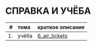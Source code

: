 # СПРАВКА И УЧЁБА

| # | тема | краткое описание |
| --: | :---------------------- | :---------------------- |
| 1. | учёба | [6_air_tickets](6_air_tickets/) |